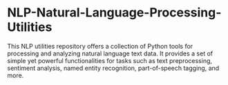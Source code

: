 # NLP-Natural-Language-Processing-Utilities
This NLP utilities repository offers a collection of Python tools for processing and analyzing natural language text data. It provides a set of simple yet powerful functionalities for tasks such as text preprocessing, sentiment analysis, named entity recognition, part-of-speech tagging, and more.
